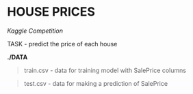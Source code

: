 # HOUSE PRICES

*Kaggle Competition*

TASK - predict the price of each house

**./DATA**

> train.csv - data for training model with SalePrice columns

> test.csv - data for making a prediction of SalePrice

